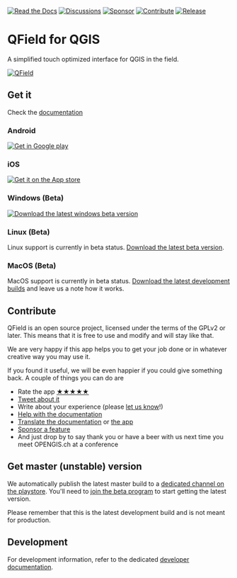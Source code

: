 [![Read the Docs](https://img.shields.io/badge/Read-the%20Docs-green.svg)](https://docs.qfield.org/)
[![Discussions](https://img.shields.io/github/discussions/opengisch/qfield?label=Discussions)](https://github.com/opengisch/QField/discussions)
[![Sponsor](https://img.shields.io/static/v1?label=Support&message=%E2%9D%A4)](https://github.com/sponsors/opengisch)
[![Contribute](https://img.shields.io/static/v1?label=Contribute&message=💪)](#contribute)
[![Release](https://img.shields.io/github/release/opengisch/QField.svg?label=Release)](https://github.com/opengisch/QField/releases)

# QField for QGIS

A simplified touch optimized interface for QGIS in the field.

[![QField](https://i0.wp.com/www.opengis.ch/wp-content/uploads/2022/04/Feature_Graphic_QField_1024x500.png?w=1024&ssl=1)](https://qfield.org)

## Get it

Check the [documentation](https://docs.qfield.org/)

### Android

[![Get in Google play](http://www.qfield.org/images/Get_it_on_Google_play.png)](https://play.google.com/store/apps/details?id=ch.opengis.qfield)

### iOS

[![Get it on the App store](https://docs.qfield.org/assets/images/app-store.png)](https://apps.apple.com/app/qfield-for-qgis/id1531726814)

### Windows (Beta)

<a href="https://qfield.org/get_latest?platform=windows" target="_blank">![Download the latest windows beta version](https://qgis.org/en/_static/images/app_download_windows.png)</a>

### Linux (Beta)

Linux support is currently in beta status. <a href="https://qfield.org/get_latest?platform=linux" target="_blank">Download the latest beta version</a>.

### MacOS (Beta)

MacOS support is currently in beta status. [Download the latest development builds](https://nightly.link/opengisch/QField/workflows/desktop/master/QField-dev-x64-osx-Release.zip) and leave us a note how it works.

## Contribute

QField is an open source project, licensed under the terms of the GPLv2 or later. This means that it is free to use and modify and will stay like that.

We are very happy if this app helps you to get your job done or in whatever creative way you may use it.

If you found it useful, we will be even happier if you could give something back. A couple of things you can do are

 * Rate the app [★★★★★](https://play.google.com/store/apps/details?id=ch.opengis.qfield&hl=en#details-reviews)
 * [Tweet about it](https://twitter.com/share?text=Looking%20for%20a%20good%20tool%20for%20field%20work%20in%20GIS?%20Check%20out%20%23QField!)
 * Write about your experience (please [let us know](mailto:info@opengis.ch)!)
 * [Help with the documentation](https://github.com/opengisch/QField-docs#documentation-process)
 * [Translate the documentation](https://github.com/opengisch/QField-docs#translation-process) or [the app](https://www.transifex.com/opengisch/qfield-for-qgis/)
 * [Sponsor a feature](https://docs.qfield.org/get-started/sponsor/)
 * And just drop by to say thank you or have a beer with us next time you meet OPENGIS.ch at a conference

## Get master (unstable) version
We automatically publish the latest master build to a [dedicated channel on the playstore](https://play.google.com/store/apps/details?id=ch.opengis.qfield_dev). You'll need to [join the beta program](https://play.google.com/apps/testing/ch.opengis.qfield_dev) to start getting the latest version.

Please remember that this is the latest development build and is not meant for production.


## Development

For development information, refer to the dedicated [developer documentation](doc/dev.md).
